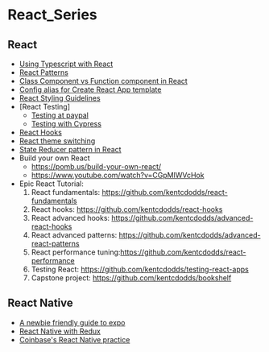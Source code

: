 # React_Series


## React

- [Using Typescript with React](https://www.educative.io/courses/using-typescript-with-react/)
- [React Patterns](https://www.educative.io/courses/react-in-patterns)
- [Class Component vs Function component in React](https://overreacted.io/how-are-function-components-different-from-classes/)
- [Config alias for Create React App template](https://dev.to/blundert/create-react-app-import-modules-using-aliases-with-webpack-and-typescript-49o0)
- [React Styling Guidelines](./Styling-React.md)
- [React Testing]
  - [Testing at paypal](https://www.youtube.com/watch?v=w6KCDFssHFA&list=PLV5CVI1eNcJhU1eyqkTjR0B5P7PzMVubB)
  - [Testing with Cypress](https://www.youtube.com/watch?v=xD5ArlskA1w)
- [React Hooks](https://www.educative.io/courses/road-to-react-with-hooks)
- [React theme switching](https://epicreact.dev/css-variables/)
- [State Reducer pattern in React](https://www.youtube.com/watch?list=PLV5CVI1eNcJgNqzNwcs4UKrlJdhfDjshf&v=AiJ8tRRH0f8&feature=emb_logo)
- Build your own React
  - https://pomb.us/build-your-own-react/
  - https://www.youtube.com/watch?v=CGpMlWVcHok
- Epic React Tutorial:
  1. React fundamentals: https://github.com/kentcdodds/react-fundamentals
  2. React hooks: https://github.com/kentcdodds/react-hooks
  3. React advanced hooks: https://github.com/kentcdodds/advanced-react-hooks
  4. React advanced patterns: https://github.com/kentcdodds/advanced-react-patterns 
  5. React performance tuning:https://github.com/kentcdodds/react-performance
  6. Testing React: https://github.com/kentcdodds/testing-react-apps
  7. Capstone project: https://github.com/kentcdodds/bookshelf


## React Native

- [A newbie friendly guide to expo](https://www.youtube.com/watch?v=0-S5a0eXPoc)
- [React Native with Redux](https://www.youtube.com/watch?v=I0AQW2T3HPI)
- [Coinbase's React Native practice](https://blog.coinbase.com/onboarding-thousands-of-users-with-react-native-361219066df4)
